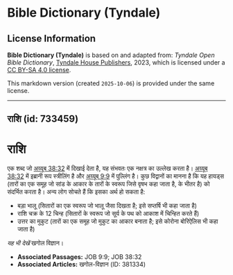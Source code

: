 # Bible Dictionary (Tyndale)

## License Information

**Bible Dictionary (Tyndale)** is based on and adapted from: _Tyndale Open Bible Dictionary_, [Tyndale House Publishers](https://tyndaleopenresources.com/), 2023, which is licensed under a [CC BY-SA 4.0 license](https://creativecommons.org/licenses/by-sa/4.0/legalcode.en).

This markdown version (created `2025-10-06`) is provided under the same license.



--------------------------------

## राशि (id: 733459)

राशि
====

एक शब्द जो [अय्यूब 38:32](https://ref.ly/Job38:32) में दिखाई देता है, यह संभवतः एक नक्षत्र का उल्लेख करता है। [अय्यूब 38:32](https://ref.ly/Job38:32) में इब्रानी रूप स्त्रीलिंग है और [अय्यूब 9:9](https://ref.ly/Job9:9) में पुल्लिंग है। कुछ विद्वानों का मानना है कि यह हायड्स (तारों का एक समूह जो सांड के आकार के तारों के स्वरूप जिसे वृषभ कहा जाता है, के भीतर है) को संदर्भित करता है। अन्य लोग सोचते हैं कि इसका अर्थ हो सकता है:

* बड़ा भालू (सितारों का एक स्वरूप जो भालू जैसा दिखता है; इसे सप्तर्षि भी कहा जाता है)
* राशि चक्र के 12 चिन्ह (सितारों के स्वरूप जो सूर्य के पथ को आकाश में चिन्हित करते हैं)
* उत्तर का मुकुट (तारों का एक समूह जो मुकुट का आकार बनाता है; इसे कोरोना बोरिऐलिस भी कहा जाता है)

*यह भी देखें* खगोल विज्ञान।

* **Associated Passages:** JOB 9:9; JOB 38:32
* **Associated Articles:** खगोल-विज्ञान (ID: 381334)

